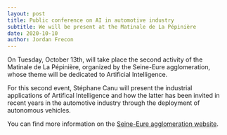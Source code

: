 ```yaml
---
layout: post
title: Public conference on AI in automotive industry
subtitle: We will be present at the Matinale de La Pépinière
date: 2020-10-10
author: Jordan Frecon
---
```



On Tuesday, October 13th, will take place the second activity of the Matinale de La Pépinière, organized by the Seine-Eure agglomeration, whose theme will be dedicated to Artificial Intelligence.


For this second event, Stéphane Canu will present the industrial applications of Artifical Intelligence and how the latter has been invited in recent years in the automotive industry through the deployment of autonomous vehicles.


You can find more information on the <a href="https://www.agglo-seine-eure.fr/actualites/rendez-vous-13-octobre-matinale-pepiniere/">Seine-Eure agglomeration website</a>.


